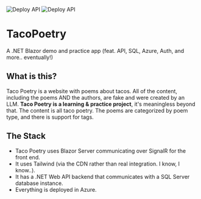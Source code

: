 ![Deploy API](https://github.com/zhanknight/TacoPoetry/actions/workflows/main_tacopoetryapi.yml/badge.svg)
![Deploy API](https://github.com/zhanknight/TacoPoetry/actions/workflows/main_tacopoetry.yml/badge.svg)

# TacoPoetry
A .NET Blazor demo and practice app (feat. API, SQL, Azure, Auth, and more.. eventually!)

## What is this?
Taco Poetry is a website with poems about tacos. All of the content, including the poems AND the authors, are fake and were created by an LLM. 
**Taco Poetry is a learning & practice project**, it's meaningless beyond that. 
The content is all taco poetry. The poems are categorized by poem type, and there is support for tags. 

## The Stack
- Taco Poetry uses Blazor Server communicating over SignalR for the front end. 
- It uses Tailwind (via the CDN rather than real integration. I know, I know..).
- It has a .NET Web API backend that communicates with a SQL Server database instance.
- Everything is deployed in Azure. 
